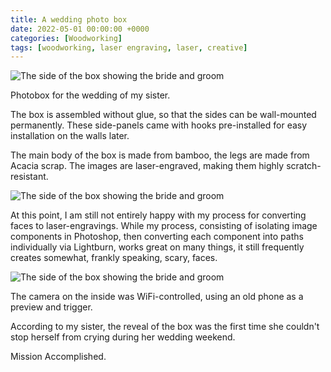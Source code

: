 ```yaml
---
title: A wedding photo box
date: 2022-05-01 00:00:00 +0000
categories: [Woodworking]
tags: [woodworking, laser engraving, laser, creative]
---
```


![The side of the box showing the bride and groom](/assets/photobox-in-context.jpg)

Photobox for the wedding of my sister.

The box is assembled without glue, so that the sides can be wall-mounted permanently.
These side-panels came with hooks pre-installed for easy installation on the walls later.

The main body of the box is made from bamboo, the legs are made from Acacia scrap.
The images are laser-engraved, making them highly scratch-resistant.

![The side of the box showing the bride and groom](/assets/photobox-rings.jpg)

At this point, I am still not entirely happy with my process for converting faces to laser-engravings.
While my process, consisting of isolating image components in Photoshop, then converting each component into
paths individually via Lightburn, works great on many things, it still frequently creates somewhat, frankly speaking, scary, faces.

![The side of the box showing the bride and groom](/assets/photobox-face.jpg)

The camera on the inside was WiFi-controlled, using an old phone as a preview and trigger.

According to my sister, the reveal of the box was the first time she couldn't stop herself from crying during her wedding weekend.

Mission Accomplished.
